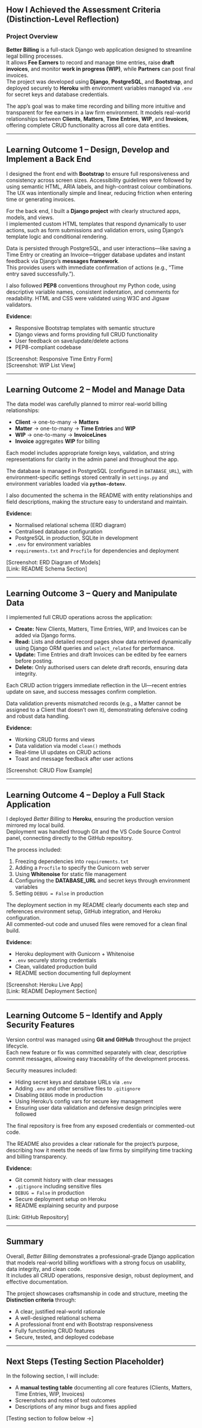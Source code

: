 ## How I Achieved the Assessment Criteria (Distinction-Level Reflection)

### **Project Overview**

**Better Billing** is a full-stack Django web application designed to streamline legal billing processes.  
It allows **Fee Earners** to record and manage time entries, raise **draft invoices**, and monitor **work in progress (WIP)**, while **Partners** can post final invoices.  
The project was developed using **Django**, **PostgreSQL**, and **Bootstrap**, and deployed securely to **Heroku** with environment variables managed via `.env` for secret keys and database credentials.

The app’s goal was to make time recording and billing more intuitive and transparent for fee earners in a law firm environment. It models real-world relationships between **Clients**, **Matters**, **Time Entries**, **WIP**, and **Invoices**, offering complete CRUD functionality across all core data entities.

---

## **Learning Outcome 1 – Design, Develop and Implement a Back End**

I designed the front end with **Bootstrap** to ensure full responsiveness and consistency across screen sizes. Accessibility guidelines were followed by using semantic HTML, ARIA labels, and high-contrast colour combinations. The UX was intentionally simple and linear, reducing friction when entering time or generating invoices.

For the back end, I built a **Django project** with clearly structured apps, models, and views.  
I implemented custom HTML templates that respond dynamically to user actions, such as form submissions and validation errors, using Django’s template logic and conditional rendering.  

Data is persisted through PostgreSQL, and user interactions—like saving a Time Entry or creating an Invoice—trigger database updates and instant feedback via Django’s **messages framework**.  
This provides users with immediate confirmation of actions (e.g., “Time entry saved successfully.”).

I also followed **PEP8** conventions throughout my Python code, using descriptive variable names, consistent indentation, and comments for readability. HTML and CSS were validated using W3C and Jigsaw validators.

**Evidence:**
- Responsive Bootstrap templates with semantic structure  
- Django views and forms providing full CRUD functionality  
- User feedback on save/update/delete actions  
- PEP8-compliant codebase  

[Screenshot: Responsive Time Entry Form]  
[Screenshot: WIP List View]  

---

## **Learning Outcome 2 – Model and Manage Data**

The data model was carefully planned to mirror real-world billing relationships:

- **Client** → one-to-many → **Matters**  
- **Matter** → one-to-many → **Time Entries** and **WIP**  
- **WIP** → one-to-many → **InvoiceLines**  
- **Invoice** aggregates **WIP** for billing  

Each model includes appropriate foreign keys, validation, and string representations for clarity in the admin panel and throughout the app.  

The database is managed in PostgreSQL (configured in `DATABASE_URL`), with environment-specific settings stored centrally in `settings.py` and environment variables loaded via **`python-dotenv`**.  

I also documented the schema in the README with entity relationships and field descriptions, making the structure easy to understand and maintain.

**Evidence:**
- Normalised relational schema (ERD diagram)  
- Centralised database configuration  
- PostgreSQL in production, SQLite in development  
- `.env` for environment variables  
- `requirements.txt` and `Procfile` for dependencies and deployment  

[Screenshot: ERD Diagram of Models]  
[Link: README Schema Section]

---

## **Learning Outcome 3 – Query and Manipulate Data**

I implemented full CRUD operations across the application:

- **Create:** New Clients, Matters, Time Entries, WIP, and Invoices can be added via Django forms.  
- **Read:** Lists and detailed record pages show data retrieved dynamically using Django ORM queries and `select_related` for performance.  
- **Update:** Time Entries and draft Invoices can be edited by fee earners before posting.  
- **Delete:** Only authorised users can delete draft records, ensuring data integrity.

Each CRUD action triggers immediate reflection in the UI—recent entries update on save, and success messages confirm completion.  

Data validation prevents mismatched records (e.g., a Matter cannot be assigned to a Client that doesn’t own it), demonstrating defensive coding and robust data handling.

**Evidence:**
- Working CRUD forms and views  
- Data validation via model `clean()` methods  
- Real-time UI updates on CRUD actions  
- Toast and message feedback after user actions  

[Screenshot: CRUD Flow Example]  

---

## **Learning Outcome 4 – Deploy a Full Stack Application**

I deployed *Better Billing* to **Heroku**, ensuring the production version mirrored my local build.  
Deployment was handled through Git and the VS Code Source Control panel, connecting directly to the GitHub repository.  

The process included:
1. Freezing dependencies into `requirements.txt`  
2. Adding a `Procfile` to specify the Gunicorn web server  
3. Using **Whitenoise** for static file management  
4. Configuring the **DATABASE_URL** and secret keys through environment variables  
5. Setting `DEBUG = False` in production  

The deployment section in my README clearly documents each step and references environment setup, GitHub integration, and Heroku configuration.  
All commented-out code and unused files were removed for a clean final build.

**Evidence:**
- Heroku deployment with Gunicorn + Whitenoise  
- `.env` securely storing credentials  
- Clean, validated production build  
- README section documenting full deployment  

[Screenshot: Heroku Live App]  
[Link: README Deployment Section]

---

## **Learning Outcome 5 – Identify and Apply Security Features**

Version control was managed using **Git and GitHub** throughout the project lifecycle.  
Each new feature or fix was committed separately with clear, descriptive commit messages, allowing easy traceability of the development process.  

Security measures included:
- Hiding secret keys and database URLs via `.env`  
- Adding `.env` and other sensitive files to `.gitignore`  
- Disabling `DEBUG` mode in production  
- Using Heroku’s config vars for secure key management  
- Ensuring user data validation and defensive design principles were followed  

The final repository is free from any exposed credentials or commented-out code.  

The README also provides a clear rationale for the project’s purpose, describing how it meets the needs of law firms by simplifying time tracking and billing transparency.

**Evidence:**
- Git commit history with clear messages  
- `.gitignore` including sensitive files  
- `DEBUG = False` in production  
- Secure deployment setup on Heroku  
- README explaining security and purpose  

[Link: GitHub Repository]  

---

## **Summary**

Overall, *Better Billing* demonstrates a professional-grade Django application that models real-world billing workflows with a strong focus on usability, data integrity, and clean code.  
It includes all CRUD operations, responsive design, robust deployment, and effective documentation.  

The project showcases craftsmanship in code and structure, meeting the **Distinction criteria** through:
- A clear, justified real-world rationale  
- A well-designed relational schema  
- A professional front end with Bootstrap responsiveness  
- Fully functioning CRUD features  
- Secure, tested, and deployed codebase

---

## **Next Steps (Testing Section Placeholder)**

In the following section, I will include:
- A **manual testing table** documenting all core features (Clients, Matters, Time Entries, WIP, Invoices)  
- Screenshots and notes of test outcomes  
- Descriptions of any minor bugs and fixes applied  

[Testing section to follow below →]
